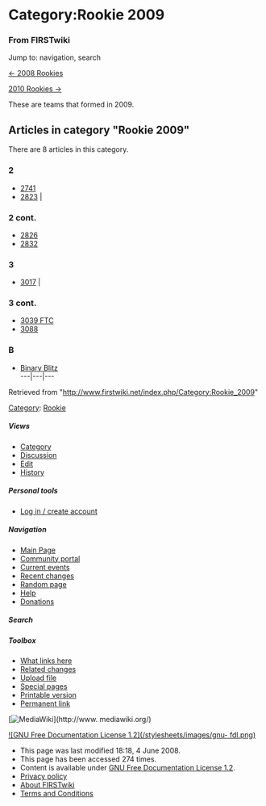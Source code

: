 # Category:Rookie 2009

### From FIRSTwiki

Jump to: navigation, search

[&lt;- 2008 Rookies](/index.php/Category:Rookie_2008 "Category:Rookie 2008" )

[2010 Rookies -&gt;](/index.php?title=Category:Rookie_2010&action=edit
"Category:Rookie 2010" )

These are teams that formed in 2009.

  

## Articles in category "Rookie 2009"

There are 8 articles in this category.

### 2

  * [2741](/index.php/2741 "2741" )
  * [2823](/index.php/2823 "2823" )
|

### 2 cont.

  * [2826](/index.php/2826 "2826" )
  * [2832](/index.php/2832 "2832" )

### 3

  * [3017](/index.php/3017 "3017" )
|

### 3 cont.

  * [3039 FTC](/index.php/3039_FTC "3039 FTC" )
  * [3088](/index.php/3088 "3088" )

### B

  * [Binary Blitz](/index.php/Binary_Blitz "Binary Blitz" )  
---|---|---  
  
Retrieved from "<http://www.firstwiki.net/index.php/Category:Rookie_2009>"

[Category](/index.php?title=Special:Categories&article=Category%3ARookie_2009
"Special:Categories" ): [Rookie](/index.php/Category:Rookie "Category:Rookie"
)

##### Views

  * [Category](/index.php/Category:Rookie_2009)
  * [Discussion](/index.php?title=Category_talk:Rookie_2009&action=edit)
  * [Edit](/index.php?title=Category:Rookie_2009&action=edit)
  * [History](/index.php?title=Category:Rookie_2009&action=history)

##### Personal tools

  * [Log in / create account](/index.php?title=Special:Userlogin&returnto=Category:Rookie_2009)

[](/index.php/Main_Page "Main Page" )

##### Navigation

  * [Main Page](/index.php/Main_Page)
  * [Community portal](/index.php/FIRSTwiki:Community_portal)
  * [Current events](/index.php/Current_events)
  * [Recent changes](/index.php/Special:Recentchanges)
  * [Random page](/index.php/Special:Random)
  * [Help](/index.php/FIRSTwiki:Help)
  * [Donations](/index.php/FIRSTwiki:Site_support)

##### Search



##### Toolbox

  * [What links here](/index.php/Special:Whatlinkshere/Category:Rookie_2009)
  * [Related changes](/index.php/Special:Recentchangeslinked/Category:Rookie_2009)
  * [Upload file](/index.php/Special:Upload)
  * [Special pages](/index.php/Special:Specialpages)
  * [Printable version](/index.php?title=Category:Rookie_2009&printable=yes)
  * [Permanent link](/index.php?title=Category:Rookie_2009&oldid=68223)

[![MediaWiki](/skins/common/images/poweredby_mediawiki_88x31.png)](http://www.
mediawiki.org/)

[![GNU Free Documentation License 1.2](/stylesheets/images/gnu-
fdl.png)](http://www.gnu.org/copyleft/fdl.html)

  * This page was last modified 18:18, 4 June 2008.
  * This page has been accessed 274 times.
  * Content is available under [GNU Free Documentation License 1.2](http://www.gnu.org/copyleft/fdl.html "http://www.gnu.org/copyleft/fdl.html" ).
  * [Privacy policy](/index.php/FIRSTwiki:Privacy_policy "FIRSTwiki:Privacy policy" )
  * [About FIRSTwiki](/index.php/FIRSTwiki:About "FIRSTwiki:About" )
  * [Terms and Conditions](/index.php/FIRSTwiki:Terms_and_conditions "FIRSTwiki:Terms and conditions" )

